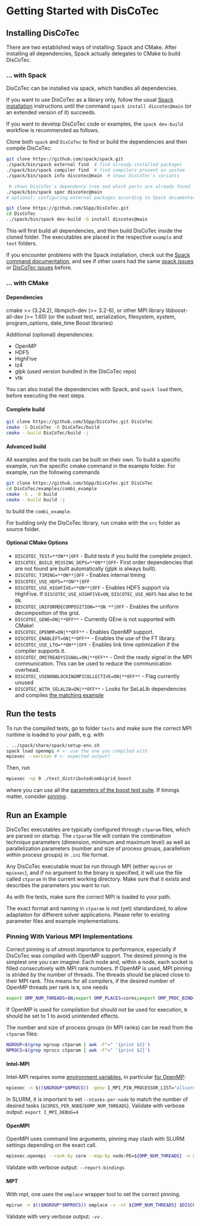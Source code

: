 # Getting Started with DisCoTec

## Installing DisCoTec

There are two established ways of installing: Spack and CMake.
After installing all dependencies, Spack actually delegates to
CMake to build DisCoTec.

### ... with Spack

DisCoTec can be installed via spack, which handles all dependencies.

If you want to use DisCoTec as a library only, follow the usual
[Spack installation](https://spack.readthedocs.io/en/latest/features.html)
instructions until the command `spack install discotec@main`
(or an extended version of it) succeeds.

If you want to develop DisCoTec code or examples, the `spack dev-build` workflow
is recommended as follows.

Clone both `spack` and `DisCoTec` to find or build the dependencies and then
compile DisCoTec:

```bash
git clone https://github.com/spack/spack.git
./spack/bin/spack external find  # find already-installed packages
./spack/bin/spack compiler find  # find compilers present on system
./spack/bin/spack info discotec@main  # shows DisCoTec's variants

 # shows DisCoTec's dependency tree and which parts are already found
./spack/bin/spack spec discotec@main
# optional: configuring external packages according to Spack documentation

git clone https://github.com/SGpp/DisCoTec.git
cd DisCoTec
../spack/bin/spack dev-build -b install discotec@main
```

This will first build all dependencies, and then build DisCoTec inside the
cloned folder.
The executables are placed in the respective `example` and `test` folders.

If you encounter problems with the Spack installation, check out
the [Spack command documentation](https://spack.readthedocs.io/en/latest/getting_started.html),
and see if other users had the same
[spack issues](https://github.com/spack/spack/issues?q=is%3Aissue) or
[DisCoTec issues](https://github.com/SGpp/DisCoTec/issues) before.

### ... with CMake

#### Dependencies

cmake >= (3.24.2),
libmpich-dev (>= 3.2-6), or other MPI library
libboost-all-dev (>= 1.60) (or the subset test, serialization, filesystem, system,
program_options, date_time Boost libraries)

Additional (optional) dependencies:

- OpenMP
- HDF5
- HighFive
- lz4
- glpk (used version bundled in the DisCoTec repo)
- vtk

You can also install the dependencies with Spack, and `spack load`
them, before executing the next steps.

#### Complete build

```bash
git clone https://github.com/SGpp/DisCoTec.git DisCoTec
cmake -S DisCoTec -B DisCoTec/build
cmake --build DisCoTec/build -j
```

#### Advanced build

All examples and the tools can be built on their own.
To build a specific example, run the specific cmake command in the example folder.
For example, run the following commands

```bash
git clone https://github.com/SGpp/DisCoTec.git DisCoTec
cd DisCoTec/examples/combi_example
cmake -S . -B build
cmake --build build -j
```

to build the `combi_example`.

For building only the DisCoTec library, run cmake with the `src` folder as
source folder.

#### Optional CMake Options

- `DISCOTEC_TEST=**ON**|OFF` - Build tests if you build the complete project.
- `DISCOTEC_BUILD_MISSING_DEPS=**ON**|OFF`- First order dependencies that are
  not found are built automatically (glpk is always built).
- `DISCOTEC_TIMING=**ON**|OFF` - Enables internal timing
- `DISCOTEC_USE_HDF5=**ON**|OFF`
- `DISCOTEC_USE_HIGHFIVE=**ON**|OFF` - Enables HDF5 support via HighFive. If
  `DISCOTEC_USE_HIGHFIVE=ON`, `DISCOTEC_USE_HDF5` has also to be `ON`.
- `DISCOTEC_UNIFORMDECOMPOSITION=**ON **|OFF` - Enables the uniform
  decomposition of the grid.
- `DISCOTEC_GENE=ON|**OFF**` - Currently GEne is not supported with CMake!
- `DISCOTEC_OPENMP=ON|**OFF**` - Enables OpenMP support.
- `DISCOTEC_ENABLEFT=ON|**OFF**` - Enables the use of the FT library.
- `DISCOTEC_USE_LTO=**ON**|OFF` - Enables link time optimization if the compiler
  supports it.
- `DISCOTEC_OMITREADYSIGNAL=ON|**OFF**` - Omit the ready signal in the MPI
  communication. This can be used to reduce the communication overhead.
- `DISCOTEC_USENONBLOCKINGMPICOLLECTIVE=ON|**OFF**` - Flag currently unused
- `DISCOTEC_WITH_SELALIB=ON|**OFF**` - Looks for SeLaLib dependencies and
  compiles [the matching example](/examples/selalib_distributed/)

## Run the tests

To run the compiled tests, go to folder `tests` and make sure the correct MPI runtime
is loaded to your path, e.g. with

```bash
. ../spack/share/spack/setup-env.sh
spack load openmpi # <- use the one you compiled with
mpiexec --version # <- expected output?
```

Then, run

```bash
mpiexec -np 9 ./test_distributedcombigrid_boost
```

where you can use all the [parameters of the boost test suite](https://beta.boost.org/doc/libs/1_60_0/libs/test/doc/html/boost_test/utf_reference/rt_param_reference.html).
If timings matter, consider [pinning](#pinning-with-various-mpi-implementations).

## Run an Example

DisCoTec executables are typically configured through `ctparam` files, which are
parsed on startup.
The `ctparam` file will contain the combination technique parameters (dimension,
minimum and maximum level) as well as parallelization parameters (number and
size of process groups, parallelism within process groups) in `.ini` file format.

Any DisCoTec executable must be run through MPI (either `mpirun` or `mpiexec`),
and if no argument to the binary is specified, it will use the file called
`ctparam` in the current working directory.
Make sure that it exists and describes the parameters you want to run.

As with the tests, make sure the correct MPI is loaded to your path.

The exact format and naming in `ctparam` is not (yet) standardized, to allow
adaptation for different solver applications.
Please refer to existing parameter files and example implementations.

### Pinning With Various MPI Implementations

Correct pinning is of utmost importance to performance, especially if DisCoTec
was compiled with OpenMP support.
The desired pinning is the simplest one you can imagine: Each node and, within a
node, each socket is filled consecutively with MPI rank numbers.
If OpenMP is used, MPI pinning is strided by the number of threads.
The threads should be placed close to their MPI rank.
This means for all compilers, if the desired number of OpenMP threads per rank
is `N`, one needs

```bash
export OMP_NUM_THREADS=$N;export OMP_PLACES=cores;export OMP_PROC_BIND=close
```

If OpenMP is used for compilation but should not be used for execution, `N`
should be set to 1 to avoid unintended effects.

The number and size of process groups (in MPI ranks) can be read from the
`ctparam` files:

```bash
NGROUP=$(grep ngroup ctparam | awk -F"=" '{print $2}')
NPROCS=$(grep nprocs ctparam | awk -F"=" '{print $2}')
```

#### Intel-MPI

Intel-MPI requires some [environment variables](https://software.intel.com/content/www/us/en/develop/documentation/mpi-developer-reference-linux/top/environment-variable-reference/process-pinning/environment-variables-for-process-pinning.html),
in particular [for OpenMP](https://www.intel.com/content/www/us/en/docs/mpi-library/developer-guide-linux/2021-6/running-an-mpi-openmp-program.html):

```bash
mpiexec -n $(($NGROUP*$NPROCS)) -genv I_MPI_PIN_PROCESSOR_LIST="allcores" -genv I_MPI_PIN_DOMAIN=omp $DISCOTEC_EXECUTABLE
```

In SLURM, it is important to set `--ntasks-per-node` to match the number of
desired tasks (`$CORES_PER_NODE`/`$OMP_NUM_THREADS`).
Validate with verbose output: `export I_MPI_DEBUG=4`

#### OpenMPI

OpenMPI uses command line arguments, pinning may clash with SLURM settings
depending on the exact call.

```bash
mpiexec.openmpi --rank-by core --map-by node:PE=${OMP_NUM_THREADS} -n $(($NGROUP*$NPROCS)) $DISCOTEC_EXECUTABLE
```

Validate with verbose output: `--report-bindings`

#### MPT

With mpt, one uses the `omplace` wrapper tool to set the correct pinning.

```bash
mpirun -n $(($NGROUP*$NPROCS)) omplace -v -nt ${OMP_NUM_THREADS} $DISCOTEC_EXECUTABLE
```

Validate with very verbose output: `-vv` .
